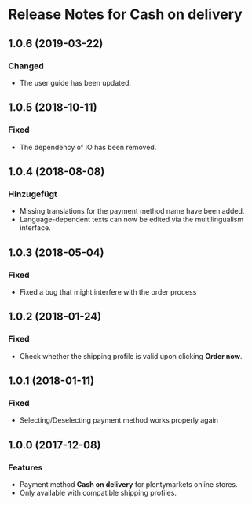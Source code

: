 # Release Notes for Cash on delivery

## 1.0.6 (2019-03-22)

### Changed

- The user guide has been updated.

## 1.0.5 (2018-10-11)

### Fixed
- The dependency of IO has been removed.

## 1.0.4 (2018-08-08)

### Hinzugefügt
- Missing translations for the payment method name have been added.
- Language-dependent texts can now be edited via the multilingualism interface.

## 1.0.3 (2018-05-04)

### Fixed
- Fixed a bug that might interfere with the order process

## 1.0.2 (2018-01-24)

### Fixed
- Check whether the shipping profile is valid upon clicking **Order now**.

## 1.0.1 (2018-01-11)

### Fixed

- Selecting/Deselecting payment method works properly again

## 1.0.0 (2017-12-08)

### Features

- Payment method **Cash on delivery** for plentymarkets online stores.
- Only available with compatible shipping profiles.
